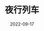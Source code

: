 ---
title: "夜行列车"
date: 2022-09-17
description: Ref:rain的blog
weight: 1
link: https://github.com/refrain-AM/Refrain-Page
repo: https://github.com/refrain-AM/Refrain-Page
icon: 😎
---